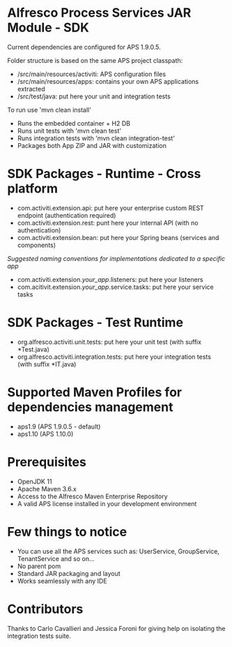 # Alfresco Process Services JAR Module - SDK

Current dependencies are configured for APS 1.9.0.5.

Folder structure is based on the same APS project classpath:
 * /src/main/resources/activiti: APS configuration files
 * /src/main/resources/apps: contains your own APS applications extracted
 * /src/test/java: put here your unit and integration tests
 
To run use 'mvn clean install'

 * Runs the embedded container + H2 DB 
 * Runs unit tests with 'mvn clean test'
 * Runs integration tests with 'mvn clean integration-test'
 * Packages both App ZIP and JAR with customization
 
 
# SDK Packages - Runtime - Cross platform
 * com.activiti.extension.api: put here your enterprise custom REST endpoint (authentication required)
 * com.activiti.extension.rest: punt here your internal API (with no authentication)
 * com.activiti.extension.bean: put here your Spring beans (services and components)
 
*Suggested naming conventions for implementations dedicated to a specific app*

 * com.activiti.extension.*your_app*.listeners: put here your listeners
 * com.acitivit.extension.*your_app*.service.tasks: put here your service tasks

# SDK Packages - Test Runtime
 * org.alfresco.activiti.unit.tests: put here your unit test (with suffix *Test.java)
 * org.alfresco.activiti.integration.tests: put here your integration tests (with suffix *IT.java)

# Supported Maven Profiles for dependencies management

 * aps1.9  (APS 1.9.0.5 - default)
 * aps1.10 (APS 1.10.0) 

# Prerequisites

 * OpenJDK 11
 * Apache Maven 3.6.x
 * Access to the Alfresco Maven Enterprise Repository
 * A valid APS license installed in your development environment

# Few things to notice

 * You can use all the APS services such as: UserService, GroupService, TenantService and so on...
 * No parent pom
 * Standard JAR packaging and layout
 * Works seamlessly with any IDE

# Contributors
Thanks to Carlo Cavallieri and Jessica Foroni for giving help on isolating the integration tests suite. 

